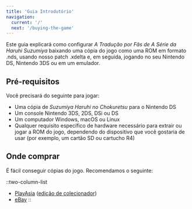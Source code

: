 ```yaml
---
title: 'Guia Introdutório'
navigation:
  current: '/'
  next: '/buying-the-game'
---
```


Este guia explicará como configurar *A Tradução por Fãs de A Série da Haruhi Suzumiya* baixando uma cópia do jogo como uma ROM em formato .nds, usando nosso patch .xdelta e, em seguida, jogando no seu Nintendo DS, Nintendo 3DS ou em um emulador.

## Pré-requisitos
Você precisará do seguinte para jogar:

* Uma cópia de *Suzumiya Haruhi no Chokuretsu* para o Nintendo DS
* Um console Nintendo 3DS, 2DS, DSi ou DS
* Um computador Windows, macOS ou Linux
* Qualquer requisito específico de hardware necessário para extrair ou jogar a ROM do jogo, dependendo do dispositivo que você gostaria de usar (por exemplo, um cartão SD ou cartucho R4)

## Onde comprar
É fácil conseguir cópias do jogo. Recomendamos o seguinte:

::two-column-list
* [PlayAsia](https://www.play-asia.com/suzumiya-haruhi-no-chokuretsu/13/70337q) ([edição de colecionador](https://www.play-asia.com/suzumiya-haruhi-no-chokuretsu-chou-sos-dandanin-collection/13/70337s))
* [eBay](https://www.ebay.com/sch?&_nkw=Suzumiya+Haruhi+no+Chokuretsu)
::
